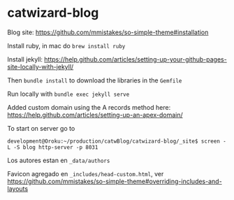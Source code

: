 # catwizard-blog

Blog site: https://github.com/mmistakes/so-simple-theme#installation

Install ruby, in mac do `brew install ruby`

Install jekyll: https://help.github.com/articles/setting-up-your-github-pages-site-locally-with-jekyll/

Then `bundle install` to download the libraries in the `Gemfile`

Run locally with `bundle exec jekyll serve`

Added custom domain using the A records method here: https://help.github.com/articles/setting-up-an-apex-domain/

To start on server go to

`development@Oroku:~/production/catwBlog/catwizard-blog/_site$ screen -L -S blog http-server -p 8031`

Los autores estan en `_data/authors`

Favicon agregado en `_includes/head-custom.html`, ver https://github.com/mmistakes/so-simple-theme#overriding-includes-and-layouts
